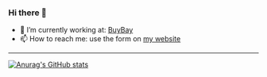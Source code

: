 ### Hi there 👋

- 🔭 I’m currently working at: [BuyBay](https://www.buybay.com/en/)
- 📫 How to reach me: use the form on [my website](https://www.filipporagazzo.it/)

---

[![Anurag's GitHub stats](https://github-readme-stats.vercel.app/api/top-langs?username=pippokairos&show_icons=true&theme=gruvbox&bg_color=000000&title_color=ffa500&text_color=39ff14)](https://github.com/anuraghazra/github-readme-stats)

<!--
**pippokairos/pippokairos** is a ✨ _special_ ✨ repository because its `README.md` (this file) appears on your GitHub profile.

Here are some ideas to get you started:

- 🔭 I’m currently working on ...
- 🌱 I’m currently learning ...
- 👯 I’m looking to collaborate on ...
- 🤔 I’m looking for help with ...
- 💬 Ask me about ...
- 📫 How to reach me: ...
- 😄 Pronouns: ...
- ⚡ Fun fact: ...
-->

